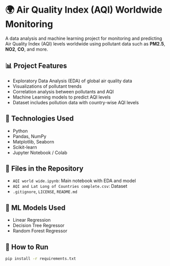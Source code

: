 # 🌍 Air Quality Index (AQI) Worldwide Monitoring

A data analysis and machine learning project for monitoring and predicting Air Quality Index (AQI) levels worldwide using pollutant data such as **PM2.5**, **NO2**, **CO**, and more.

## 📊 Project Features

- Exploratory Data Analysis (EDA) of global air quality data
- Visualizations of pollutant trends
- Correlation analysis between pollutants and AQI
- Machine Learning models to predict AQI levels
- Dataset includes pollution data with country-wise AQI levels

## 🧠 Technologies Used

- Python
- Pandas, NumPy
- Matplotlib, Seaborn
- Scikit-learn
- Jupyter Notebook / Colab

## 📁 Files in the Repository

- `AQI world wide.ipynb`: Main notebook with EDA and model
- `AQI and Lat Long of Countries complete.csv`: Dataset
- `.gitignore`, `LICENSE`, `README.md`

## 🧪 ML Models Used

- Linear Regression
- Decision Tree Regressor
- Random Forest Regressor

## 📌 How to Run

```bash
pip install -r requirements.txt
